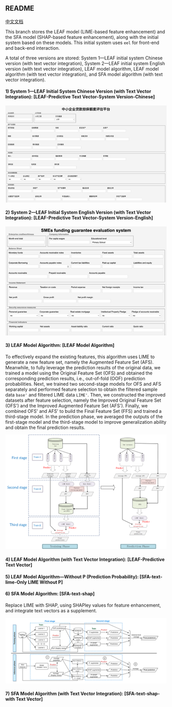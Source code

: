 ## README

[中文文档](./README-zh.md)

This branch stores the LEAF model (LIME-based feature enhancement) and the SFA model (SHAP-based feature enhancement), along with the initial system based on these models. This initial system uses `eel` for front-end and back-end interaction.

A total of three versions are stored: System 1—LEAF initial system Chinese version (with text vector integration), System 2—LEAF initial system English version (with text vector integration), LEAF model algorithm, LEAF model algorithm (with text vector integration), and SFA model algorithm (with text vector integration).

#### 1) System 1—LEAF Initial System Chinese Version (with Text Vector Integration): [LEAF-Predictive Text Vector-System Version-Chinese]

![image-20250127163119489](./image/image-20250127163119489.png)

#### 2) System 2—LEAF Initial System English Version (with Text Vector Integration): [LEAF-Predictive Text Vector-System Version-English]

![image-20250127165211843](./image/image-20250127165211843.png)

#### 3) LEAF Model Algorithm: [LEAF Model Algorithm]

To effectively expand the existing features, this algorithm uses LIME to generate a new feature set, namely the Augmented Feature Set (AFS). Meanwhile, to fully leverage the prediction results of the original data, we trained a model using the Original Feature Set (OFS) and obtained the corresponding prediction results, i.e., out-of-fold (OOF) prediction probabilities. Next, we trained two second-stage models for OFS and AFS separately and performed feature selection to obtain the filtered sample data `base'` and filtered LIME data `LIME'`. Then, we constructed the improved datasets after feature selection, namely the Improved Original Feature Set (OFS') and the Improved Augmented Feature Set (AFS'). Finally, we combined OFS' and AFS' to build the Final Feature Set (FFS) and trained a third-stage model. In the prediction phase, we averaged the outputs of the first-stage model and the third-stage model to improve generalization ability and obtain the final prediction results.

![image-20250127171256240](./image/image-20250127171256240.png)

#### 4) LEAF Model Algorithm (with Text Vector Integration): [LEAF-Predictive Text Vector]

#### 5) LEAF Model Algorithm—Without P (Prediction Probability): [SFA-text-lime-Only LIME Without P]

#### 6) SFA Model Algorithm: [SFA-text-shap]

Replace LIME with SHAP, using SHAPley values for feature enhancement, and integrate text vectors as a supplement.

![image-20250127171512503](./image/image-20250127171512503.png)

#### 7) SFA Model Algorithm (with Text Vector Integration): [SFA-text-shap-with Text Vector]

